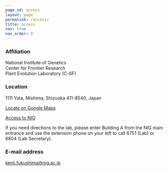 ```yaml
---
page_id: access
layout: page
permalink: /access/
title: access
nav: true
nav_order: 9
---
```


### Affiliation
National Institute of Genetics  
Center for Frontier Research  
Plant Evolution Laboratory (C-6F)

### Location
1111 Yata, Mishima, Shizuoka 411-8540, Japan

[Locate on Google Maps](https://maps.app.goo.gl/5GbRsZsXAX4KVE55A)

[Access to NIG](https://www.nig.ac.jp/nig/about-nig/access)

If you need directions to the lab, please enter Building A from the NIG main entrance and use the extension phone on your left to call 6751 (Lab) or 6804 (Lab Secretary).

### E-mail address
kenji.fukushima@nig.ac.jp